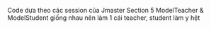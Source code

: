 Code dựa theo các session của Jmaster
Section 5 ModelTeacher & ModelStudent giống nhau nên làm 1 cái teacher, student làm y hệt
